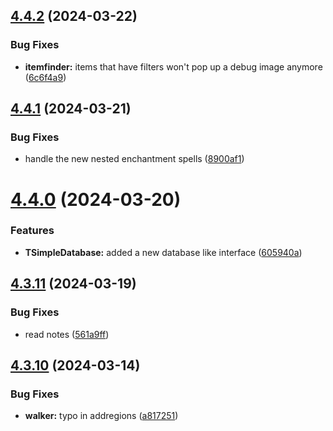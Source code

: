 ## [4.4.2](https://github.com/Torwent/SRL-T/compare/v4.4.1...v4.4.2) (2024-03-22)


### Bug Fixes

* **itemfinder:** items that have filters won't pop up a debug image anymore ([6c6f4a9](https://github.com/Torwent/SRL-T/commit/6c6f4a97ab2b6cc6023260c5a6c1e2d911364aab))



## [4.4.1](https://github.com/Torwent/SRL-T/compare/v4.4.0...v4.4.1) (2024-03-21)


### Bug Fixes

* handle the new nested enchantment spells ([8900af1](https://github.com/Torwent/SRL-T/commit/8900af199902d2347560c4c12a49848f6c2ebd2f))



# [4.4.0](https://github.com/Torwent/SRL-T/compare/v4.3.11...v4.4.0) (2024-03-20)


### Features

* **TSimpleDatabase:** added a new database like interface ([605940a](https://github.com/Torwent/SRL-T/commit/605940a67ffec592bab83228708a98691d8bfbb4))



## [4.3.11](https://github.com/Torwent/SRL-T/compare/v4.3.10...v4.3.11) (2024-03-19)


### Bug Fixes

* read notes ([561a9ff](https://github.com/Torwent/SRL-T/commit/561a9ff6ef8c3f00b84e10b437a93840eb7e7c80))



## [4.3.10](https://github.com/Torwent/SRL-T/compare/v4.3.9...v4.3.10) (2024-03-14)


### Bug Fixes

* **walker:** typo in addregions ([a817251](https://github.com/Torwent/SRL-T/commit/a817251dd15cd94478ae3a4ec158415617adaf07))



